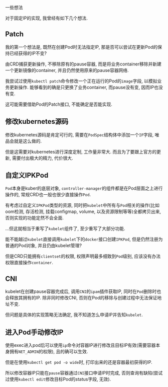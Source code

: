 一些想法

对于固定IP的实现, 我曾经有如下几个想法.

## Patch

我的第一个想法是, 既然在创建Pod时无法指定IP, 那是否可以尝试在更新Pod的保持已经获得的IP不变? 

由CRD捕获更新操作, 不移除原有的pause容器, 而是将业务container移除并新建一个更新镜像的container, 并且仍然使用原来的pause容器网络. 

我尝试过使用`kubectl patch`命令修改一个正在运行的Pod的`image`字段, 以模拟业务更新操作. 能够看到的确是只更换了业务container, 而pause没有变, 因而IP也没有变.

这可能需要借助Pod的Patch接口, 不能确定是否能实现.

## 修改kubernetes源码

修改kubernetes源码是肯定可行的, 需要在`PodSpec`结构体中添加一个`IP`字段, 唯品会就是这么做的.

但是这需要对kubernetes进行深度定制, 工作量非常大. 而且为了要跟上官方的更新, 需要付出极大的精力, 代价很大.

## 自定义IPKPod

`Pod`本身是kuber的底层对象, `controller-manager`的组件都是在Pod层面之上进行操作的, 常规CRD也一般也很少直接操作`Pod`.

有考虑过自定义`IPKPod`类型的资源, 同时把`kubelet`中所有与`Pod`相关的操作(比如oom检测, 存活检测, 挂载configmap, volume, 以及资源限制等等)全都拷贝出来, 否则实现的功能定然不会全面.

...但这就相当于重写了`kubelet`组件了, 至少重写了大部分功能.

能不能越过`kubelet`直接调用`kubelet`下的`docker`接口创建`IPKPod`, 但是仍然注册为普通的Pod对象, 并且仍由kubelet管理?

但是CRD只能拥有`clientset`的权限, 权限声明最多细致到`Pod`级别, 应该没有办法权限直接操作`container`.

## CNI

kubelet在创建pause容器完成后, 调用`CNI`的`ipam`插件获取IP, 同时在`Pod`删除时也会释放其拥有的IP. 除非同时修改CNI, 否则在Pod的移除与创建过程中无法保证地址不变.

但问题是具体的实现策略无法确定, 我不知道怎么申请IP并告知`kubelet`.

## 进入Pod手动修改IP

使用exec进入pod后可以使用`ip`命令对容器IP进行修改且目标IP有效(需要容器本身拥有`NET_ADMIN`的权限), 且的确可以生效.

但是在使用`kubectl get pod -o wide`时, 打印出来的还是容器最初获得的IP. 

所以修改容器IP只能在`pause`容器通过`CNI`接口申请IP时完成, 否则查询有缺陷(尝试过使用`kubectl edit`修改目标Pod的status字段, 无效). 

